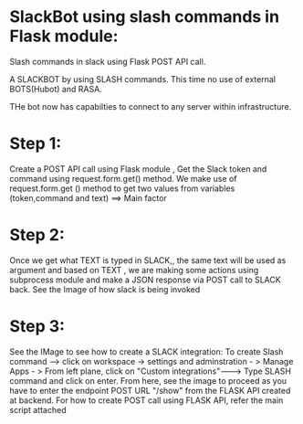 # SlackBot using slash commands in Flask module:

Slash commands in slack using Flask POST API call.

A SLACKBOT by using SLASH commands. This time no use of external BOTS(Hubot) and RASA.

 THe bot now has capabilties to connect to any server within infrastructure.



# Step 1:
 Create a POST API call using Flask module , Get the Slack token and command using request.form.get() method.
 We make use of request.form.get () method to get two values from variables (token,command and text) ==> Main factor

# Step 2:
 Once we get what TEXT is typed in SLACK,, the same text will be used as argument and based on TEXT , we are making some actions using subprocess module and make a JSON response via POST call to SLACK back.
 See the Image of how slack is being invoked


# Step 3:

See the IMage to see how to create a SLACK integration:
To create Slash command --> click on workspace -> settings and adminstration - > Manage Apps - > From left plane, click on "Custom integrations"---> Type SLASH command and click on enter. 
From here, see the image to proceed as you have to enter the endpoint POST URL "/show" from the FLASK API created at backend.
For how to create POST call using FLASK API, refer the main script attached
